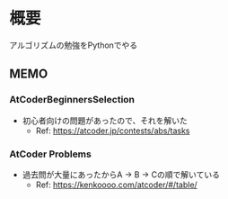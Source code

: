 # 概要

アルゴリズムの勉強をPythonでやる

## MEMO

### AtCoderBeginnersSelection

- 初心者向けの問題があったので、それを解いた
  - Ref: https://atcoder.jp/contests/abs/tasks


### AtCoder Problems

- 過去問が大量にあったからA -> B -> Cの順で解いている
  - Ref: https://kenkoooo.com/atcoder/#/table/
